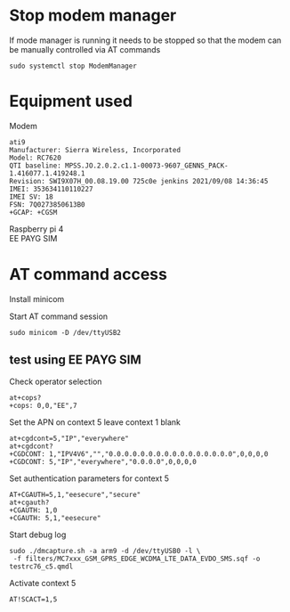 # Stop modem manager
If mode manager is running it needs to be stopped so that the modem can be manually controlled via AT commands
```
sudo systemctl stop ModemManager
```
# Equipment used

Modem 
```
ati9
Manufacturer: Sierra Wireless, Incorporated
Model: RC7620
QTI baseline: MPSS.JO.2.0.2.c1.1-00073-9607_GENNS_PACK-1.416077.1.419248.1
Revision: SWI9X07H_00.08.19.00 725c0e jenkins 2021/09/08 14:36:45
IMEI: 353634110110227
IMEI SV: 18
FSN: 7Q0273850613B0
+GCAP: +CGSM
```

Raspberry pi 4  
EE PAYG SIM  

# AT command access
Install minicom

Start AT command session
```
sudo minicom -D /dev/ttyUSB2
```

## test using EE PAYG SIM

Check operator selection
```
at+cops?
+cops: 0,0,"EE",7
```

Set the APN on context 5 leave context 1 blank
```
at+cgdcont=5,"IP","everywhere"
at+cgdcont?
+CGDCONT: 1,"IPV4V6","","0.0.0.0.0.0.0.0.0.0.0.0.0.0.0.0",0,0,0,0
+CGDCONT: 5,"IP","everywhere","0.0.0.0",0,0,0,0
```
Set authentication parameters for context 5

```
AT+CGAUTH=5,1,"eesecure","secure"
at+cgauth?
+CGAUTH: 1,0
+CGAUTH: 5,1,"eesecure"
```

Start debug log
```
sudo ./dmcapture.sh -a arm9 -d /dev/ttyUSB0 -l \
 -f filters/MC7xxx_GSM_GPRS_EDGE_WCDMA_LTE_DATA_EVDO_SMS.sqf -o testrc76_c5.qmdl
```


Activate context 5

```
AT!SCACT=1,5
```

